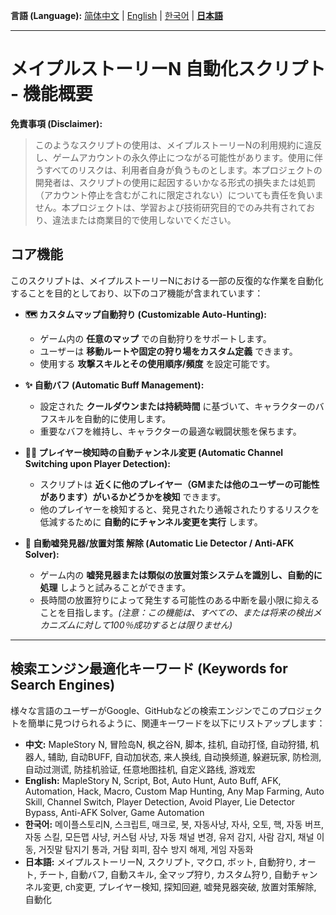 **言語 (Language):** [简体中文](README.md) | [English](README_en.md) | [한국어](README_ko.md) | [**日本語**](README_ja.md)

---

# メイプルストーリーN 自動化スクリプト - 機能概要

**免責事項 (Disclaimer):**
> このようなスクリプトの使用は、メイプルストーリーNの利用規約に違反し、ゲームアカウントの永久停止につながる可能性があります。使用に伴うすべてのリスクは、利用者自身が負うものとします。本プロジェクトの開発者は、スクリプトの使用に起因するいかなる形式の損失または処罰（アカウント停止を含むがこれに限定されない）についても責任を負いません。本プロジェクトは、学習および技術研究目的でのみ共有されており、違法または商業目的で使用しないでください。

## コア機能

このスクリプトは、メイプルストーリーNにおける一部の反復的な作業を自動化することを目的としており、以下のコア機能が含まれています：

*   **🗺️ カスタムマップ自動狩り (Customizable Auto-Hunting):**
    *   ゲーム内の **任意のマップ** での自動狩りをサポートします。
    *   ユーザーは **移動ルートや固定の狩り場をカスタム定義** できます。
    *   使用する **攻撃スキルとその使用順序/頻度** を設定可能です。

*   **✨ 自動バフ (Automatic Buff Management):**
    *   設定された **クールダウンまたは持続時間** に基づいて、キャラクターのバフスキルを自動的に使用します。
    *   重要なバフを維持し、キャラクターの最適な戦闘状態を保ちます。

*   **🏃‍♂️ プレイヤー検知時の自動チャンネル変更 (Automatic Channel Switching upon Player Detection):**
    *   スクリプトは **近くに他のプレイヤー（GMまたは他のユーザーの可能性があります）がいるかどうかを検知** できます。
    *   他のプレイヤーを検知すると、発見されたり通報されたりするリスクを低減するために **自動的にチャンネル変更を実行** します。

*   **🧠 自動嘘発見器/放置対策 解除 (Automatic Lie Detector / Anti-AFK Solver):**
    *   ゲーム内の **嘘発見器または類似の放置対策システムを識別し、自動的に処理** しようと試みることができます。
    *   長時間の放置狩りによって発生する可能性のある中断を最小限に抑えることを目指します。*(注意：この機能は、すべての、または将来の検出メカニズムに対して100％成功するとは限りません)*

---

## 検索エンジン最適化キーワード (Keywords for Search Engines)

様々な言語のユーザーがGoogle、GitHubなどの検索エンジンでこのプロジェクトを簡単に見つけられるように、関連キーワードを以下にリストアップします：

*   **中文:** MapleStory N, 冒险岛N, 枫之谷N, 脚本, 挂机, 自动打怪, 自动狩猎, 机器人, 辅助, 自动BUFF, 自动加状态, 来人换线, 自动换频道, 躲避玩家, 防检测, 自动过测谎, 防挂机验证, 任意地图挂机, 自定义路线, 游戏宏
*   **English:** MapleStory N, Script, Bot, Auto Hunt, Auto Buff, AFK, Automation, Hack, Macro, Custom Map Hunting, Any Map Farming, Auto Skill, Channel Switch, Player Detection, Avoid Player, Lie Detector Bypass, Anti-AFK Solver, Game Automation
*   **한국어:** 메이플스토리N, 스크립트, 매크로, 봇, 자동사냥, 자사, 오토, 핵, 자동 버프, 자동 스킬, 모든맵 사냥, 커스텀 사냥, 자동 채널 변경, 유저 감지, 사람 감지, 채널 이동, 거짓말 탐지기 통과, 거탐 회피, 잠수 방지 해제, 게임 자동화
*   **日本語:** メイプルストーリーN, スクリプト, マクロ, ボット, 自動狩り, オート, チート, 自動バフ, 自動スキル, 全マップ狩り, カスタム狩り, 自動チャンネル変更, ch変更, プレイヤー検知, 探知回避, 嘘発見器突破, 放置対策解除, 自動化
